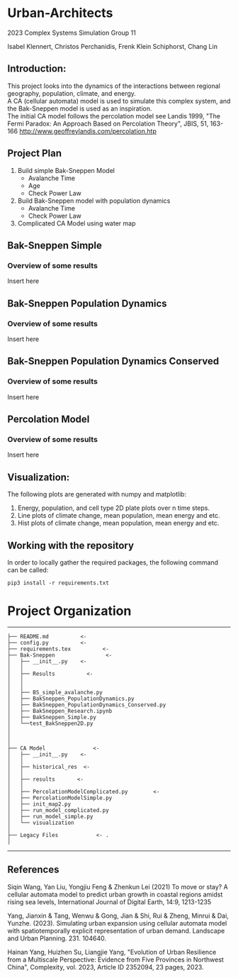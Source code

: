 # Urban-Architects
2023 Complex Systems Simulation Group 11

Isabel Klennert, Christos Perchanidis, Frenk Klein Schiphorst, Chang Lin
## Introduction:  

This project looks into the dynamics of the interactions between regional geography, population, climate, and energy.  
A CA (cellular automata) model is used to simulate this complex system, and the Bak-Sneppen model is used as an inspiration.  
The initial CA model follows the percolation model see Landis 1999, "The Fermi Paradox: An Approach Based on Percolation Theory", JBIS, 51, 163-166
http://www.geoffreylandis.com/percolation.htp  

## Project Plan
1. Build simple Bak-Sneppen Model
    * Avalanche Time
    * Age
    * Check Power Law
3. Build Bak-Sneppen model with population dynamics
    * Avalanche Time
    * Check Power Law
4. Complicated CA Model using water map

 ## Bak-Sneppen Simple
### Overview of some results

Insert here

## Bak-Sneppen Population Dynamics
### Overview of some results

Insert here

## Bak-Sneppen Population Dynamics Conserved
### Overview of some results

Insert here

## Percolation Model
### Overview of some results
Insert here


## Visualization:  
The following plots are generated with numpy and matplotlib:    
1. Energy, population, and cell type 2D plate plots over n time steps.    
2. Line plots of climate change, mean population, mean energy and etc.   
3. Hist plots of climate change, mean population, mean energy and etc.   

## Working with the repository

In order to locally gather the required packages, the following command can be called:
```
pip3 install -r requirements.txt
```


# Project Organization
------------


    ├── README.md          <- 
    ├── config.py          <- 
    ├── requirements.tex          <- 
    ├── Bak-Sneppen                <- 
    │   ├── __init__.py    <- 
    │   │
    │   ├── Results          <- 
    │   │  
    │   │
    │   ├── BS_simple_avalanche.py      
    │   ├── BakSneppen_PopulationDynamics.py   
    │   ├── BakSneppen_PopulationDynamics_Conserved.py
    │   ├── BakSneppen_Research.ipynb
    │   ├── BakSneppen_Simple.py  
    │   └──test_BakSneppen2D.py
    │  
    │   
    │       
    ├── CA Model               <- 
    │   ├── __init__.py    <- 
    │   │
    │   ├── historical_res  <-          
    │   │   
    │   ├── results       <- 
    │   │   
    │   ├── PercolationModelComplicated.py        <- 
    │   ├── PercolationModelSimple.py              
    │   ├── init_map2.py
    │   ├── run_model_complicated.py    
    │   ├── run_model_simple.py  
    │   └── visualization  
    │      
    ├── Legacy Files            <- .
    │   

--------


## References

Siqin Wang, Yan Liu, Yongjiu Feng & Zhenkun Lei (2021) To move or stay? A cellular automata model to predict urban growth in coastal regions amidst rising sea levels, International Journal of Digital Earth, 14:9, 1213-1235

Yang, Jianxin & Tang, Wenwu & Gong, Jian & Shi, Rui & Zheng, Minrui & Dai, Yunzhe. (2023). Simulating urban expansion using cellular automata model with spatiotemporally explicit representation of urban demand. Landscape and Urban Planning. 231. 104640. 

Hainan Yang, Huizhen Su, Liangjie Yang, "Evolution of Urban Resilience from a Multiscale Perspective: Evidence from Five Provinces in Northwest China", Complexity, vol. 2023, Article ID 2352094, 23 pages, 2023. 











